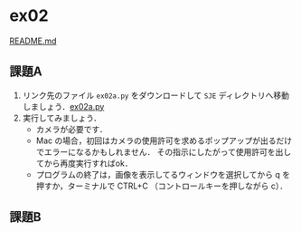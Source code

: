 # ex02

[README.md](./README.md)



## 課題A

1. リンク先のファイル `ex02a.py` をダウンロードして `SJE` ディレクトリへ移動しましょう．[ex02a.py](./ex02a.py)
1. 実行してみましょう．
    - カメラが必要です．
    - Mac の場合，初回はカメラの使用許可を求めるポップアップが出るだけでエラーになるかもしれません． その指示にしたがって使用許可を出してから再度実行すればok．
    - プログラムの終了は，画像を表示してるウィンドウを選択してから q を押すか，ターミナルで CTRL+C （コントロールキーを押しながら c）．

## 課題B
